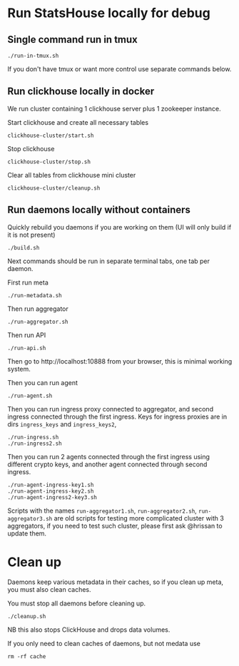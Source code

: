 # Run StatsHouse locally for debug

## Single command run in tmux

```
./run-in-tmux.sh
```
If you don't have tmux or want more control use separate commands below.

## Run clickhouse locally in docker

We run cluster containing 1 clickhouse server plus 1 zookeeper instance.

Start clickhouse and create all necessary tables
```
clickhouse-cluster/start.sh
```

Stop clickhouse
```
clickhouse-cluster/stop.sh
```

Clear all tables from clickhouse mini cluster
```
clickhouse-cluster/cleanup.sh
```

## Run daemons locally without containers

Quickly rebuild you daemons if you are working on them (UI will only build if it is not present)
```
./build.sh
```

Next commands should be run in separate terminal tabs, one tab per daemon.

First run meta
```
./run-metadata.sh
```

Then run aggregator
```
./run-aggregator.sh
```

Then run API
```
./run-api.sh
```

Then go to http://localhost:10888 from your browser, this is minimal working system.

Then you can run agent
```
./run-agent.sh
```

Then you can run ingress proxy connected to aggregator, and second ingress connected through the first ingress.
Keys for ingress proxies are in dirs `ingress_keys` and `ingress_keys2`,
```
./run-ingress.sh
./run-ingress2.sh
```

Then you can run 2 agents connected through the first ingress using different crypto keys,
and another agent connected through second ingress.
```
./run-agent-ingress-key1.sh
./run-agent-ingress-key2.sh
./run-agent-ingress2-key3.sh
```

Scripts with the names `run-aggregator1.sh`, `run-aggregator2.sh`, `run-aggregator3.sh` are old scripts for testing
more complicated cluster with 3 aggregators, if you need to test such cluster, please first ask @hrissan to update them.

# Clean up

Daemons keep various metadata in their caches, so if you clean up meta, you must also clean caches.

You must stop all daemons before cleaning up. 
```
./cleanup.sh
```
NB this also stops ClickHouse and drops data volumes.

If you only need to clean caches of daemons, but not medata use
```
rm -rf cache
```

